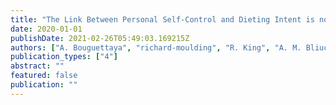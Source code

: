 ```yaml
---
title: "The Link Between Personal Self-Control and Dieting Intent is not accounted for by Body Dissatisfaction or Dieting Success Perceptions."
date: 2020-01-01
publishDate: 2021-02-26T05:49:03.169215Z
authors: ["A. Bouguettaya", "richard-moulding", "R. King", "A. M. Bliuc", "J. Doley"]
publication_types: ["4"]
abstract: ""
featured: false
publication: ""
---
```


